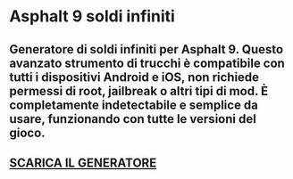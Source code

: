 # Asphalt 9 soldi infiniti
## Generatore di soldi infiniti per Asphalt 9. Questo avanzato strumento di trucchi è compatibile con tutti i dispositivi Android e iOS, non richiede permessi di root, jailbreak o altri tipi di mod. È completamente indetectabile e semplice da usare, funzionando con tutte le versioni del gioco.

## [SCARICA IL GENERATORE](https://cosmicfiles.info/cl/i/me4k1w)


